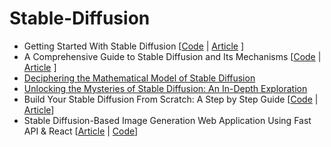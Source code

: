 # Stable-Diffusion
* Getting Started With Stable Diffusion [[Code]() | [Article](https://pub.towardsai.net/getting-started-with-stable-diffusion-f343639e4931?sk=83d8907e785577ee6cf2696f7c3772b4) ]
* A Comprehensive Guide to Stable Diffusion and Its Mechanisms [[Code]() | [Article]() ]
* [Deciphering the Mathematical Model of Stable Diffusion]()
* [Unlocking the Mysteries of Stable Diffusion: An In-Depth Exploration]()
* Build Your Stable Diffusion From Scratch: A Step by Step Guide [[Code]() | [Article]()]
* Stable Diffusion-Based Image Generation Web Application Using Fast API & React [[Article](https://medium.com/geekculture/stable-diffusion-based-image-generation-web-application-using-fast-api-react-d519078567bf?sk=6c1ef9063210eda30221be1cbe2dc84b) | [Code](https://github.com/youssefHosni/Stable-Diffusion-Crash-Course/tree/main/Stable%20Diffusion%20Web%20Application)]
